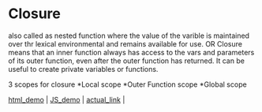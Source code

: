 # Closure
also called as nested function where the value of the varible is maintained over thr lexical environmental and remains available for use. OR Closure means that an inner function always has access to the vars and parameters of its outer function, even after the outer function has returned.
It can be useful to create private variables or functions.

3 scopes for closure
*Local scope
*Outer  Function scope
*Global scope

[html_demo](http://localhost:8080/chronics_work/Documentation/ALL.html)         |
[JS_demo](http://localhost:8080/chronics_work/Documentation/closure.js)         |
[actual_link](https://developer.mozilla.org/en-US/docs/Web/JavaScript/Closures) |